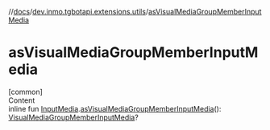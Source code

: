 //[docs](../../index.md)/[dev.inmo.tgbotapi.extensions.utils](index.md)/[asVisualMediaGroupMemberInputMedia](as-visual-media-group-member-input-media.md)



# asVisualMediaGroupMemberInputMedia  
[common]  
Content  
inline fun [InputMedia](../dev.inmo.tgbotapi.types.InputMedia/-input-media/index.md).[asVisualMediaGroupMemberInputMedia](as-visual-media-group-member-input-media.md)(): [VisualMediaGroupMemberInputMedia](../dev.inmo.tgbotapi.types.InputMedia/-visual-media-group-member-input-media/index.md)?  



